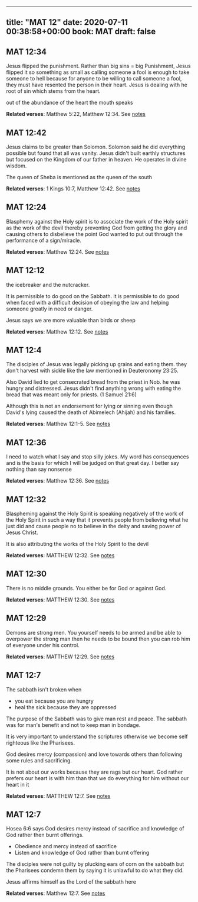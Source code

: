 
---
title: "MAT 12"
date: 2020-07-11 00:38:58+00:00
book: MAT
draft: false
---

## MAT 12:34

Jesus flipped the punishment. Rather than big sins = big Punishment, Jesus flipped it so something as small as calling someone a fool is enough to take someone to hell because for anyone to be willing to call someone a fool, they must have resented the person in their heart. Jesus is dealing with he root of sin which stems from the heart.

out of the abundance of the heart the mouth speaks

**Related verses**: Matthew 5:22, Matthew 12:34. See [notes](https://my.bible.com/notes/3470970596212072791)


## MAT 12:42

Jesus claims to be greater than Solomon. Solomon said he did everything possible but found that all was vanity. Jesus didn't built earthly structures but focused on the Kingdom of our father in heaven. He operates in divine wisdom. 

The queen of Sheba is mentioned as the queen of the south

**Related verses**: 1 Kings 10:7, Matthew 12:42. See [notes](https://my.bible.com/notes/3456769022673805534)


## MAT 12:24

Blasphemy against the Holy spirit is to associate the work of the Holy spirit as the work of the devil thereby preventing God from getting the glory and causing others to disbelieve the point God wanted to put out through the performance of a sign/miracle.

**Related verses**: Matthew 12:24. See [notes](https://my.bible.com/notes/3293685362211938455)


## MAT 12:12

the icebreaker and the nutcracker. 

It is permissible to do good on the Sabbath. it is permissible to do good when faced with a difficult decision of obeying the law and helping someone greatly in need or danger.

Jesus says we are more valuable than birds or sheep

**Related verses**: Matthew 12:12. See [notes](https://my.bible.com/notes/3293683708582420622)


## MAT 12:4

The disciples of Jesus was legally picking up grains and eating them. they don't harvest with sickle like the law mentioned in Deuteronomy 23:25.

Also David lied to get consecrated bread from the priest in Nob. he was hungry and distressed. Jesus didn't find anything wrong with eating the bread that was meant only for priests. (1 Samuel 21:6)

Although this is not an endorsement for lying or sinning even though David's lying caused the death of Abimelech (Ahijah) and his families.

**Related verses**: Matthew 12:1-5. See [notes](https://my.bible.com/notes/3293682325099634822)


## MAT 12:36

I need to watch what I say and stop silly jokes. My word has consequences and is the basis for which I will be judged on that great day. I better say nothing than say nonsense

**Related verses**: Matthew 12:36. See [notes](https://my.bible.com/notes/3202471215353291194)


## MAT 12:32

Blaspheming against the Holy Spirit is speaking negatively of the work of the Holy Spirit in such a way that it prevents people from believing what he just did and cause people no to believe in the deity and saving power of Jesus Christ.

It is also attributing the works of the Holy Spirit to the devil

**Related verses**: MATTHEW 12:32. See [notes](https://my.bible.com/notes/2589867815012655267)


## MAT 12:30

There is no middle grounds. You either be for God or against God.

**Related verses**: MATTHEW 12:30. See [notes](https://my.bible.com/notes/2589866387665838233)


## MAT 12:29

Demons are strong men. You yourself needs to be armed and be able to overpower the strong man then he needs to be bound then you can rob him of everyone under his control.

**Related verses**: MATTHEW 12:29. See [notes](https://my.bible.com/notes/2589865251386941589)


## MAT 12:7

The sabbath isn't broken when 
- you eat because you are hungry
- heal the sick because they are oppressed


The purpose of the Sabbath was to give man rest and peace. The sabbath was for man's benefit and not to keep man in bondage.

It is very important to understand the scriptures otherwise we become self righteous like the Pharisees.

God desires mercy (compassion) and love towards others than following some rules and sacrificing.

It is not about our works because they are rags but our heart. God rather prefers our heart is with him than that we do everything for him without our heart in it

**Related verses**: MATTHEW 12:7. See [notes](https://my.bible.com/notes/2586119558423896234)


## MAT 12:7

Hosea 6:6 says God desires mercy instead of sacrifice and knowledge of God rather then burnt offerings.

- Obedience and mercy instead of sacrifice
- Listen and knowledge of God rather than burnt offering

The disciples were not guilty by plucking ears of corn on the sabbath but the Pharisees condemn them by saying it is unlawful to do what they did.

Jesus affirms himself as the Lord of the sabbath here

**Related verses**: Matthew 12:7. See [notes](https://my.bible.com/notes/2502958707735519359)

